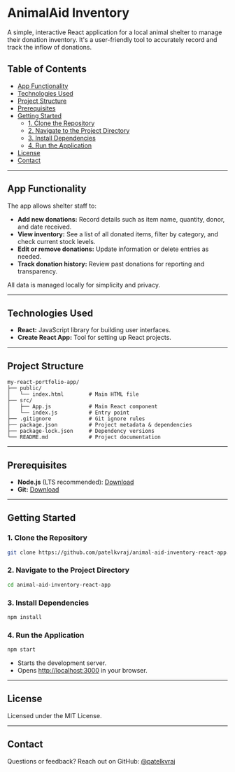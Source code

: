 # AnimalAid Inventory

A simple, interactive React application for a local animal shelter to manage their donation inventory. It's a user-friendly tool to accurately record and track the inflow of donations.

## Table of Contents

- [App Functionality](#app-functionality)
- [Technologies Used](#technologies-used)
- [Project Structure](#project-structure)
- [Prerequisites](#prerequisites)
- [Getting Started](#getting-started)
  - [1. Clone the Repository](#1-clone-the-repository)
  - [2. Navigate to the Project Directory](#2-navigate-to-the-project-directory)
  - [3. Install Dependencies](#3-install-dependencies)
  - [4. Run the Application](#4-run-the-application)
- [License](#license)
- [Contact](#contact)

---

## App Functionality

The app allows shelter staff to:

- **Add new donations:** Record details such as item name, quantity, donor, and date received.
- **View inventory:** See a list of all donated items, filter by category, and check current stock levels.
- **Edit or remove donations:** Update information or delete entries as needed.
- **Track donation history:** Review past donations for reporting and transparency.

All data is managed locally for simplicity and privacy.

---

## Technologies Used

- **React:** JavaScript library for building user interfaces.
- **Create React App:** Tool for setting up React projects.

---

## Project Structure

```
my-react-portfolio-app/
├── public/
│   └── index.html        # Main HTML file
├── src/
│   ├── App.js            # Main React component
│   └── index.js          # Entry point
├── .gitignore            # Git ignore rules
├── package.json          # Project metadata & dependencies
├── package-lock.json     # Dependency versions
└── README.md             # Project documentation
```

---

## Prerequisites

- **Node.js** (LTS recommended): [Download](https://nodejs.org/)
- **Git:** [Download](https://git-scm.com/downloads)

---

## Getting Started

### 1. Clone the Repository

```bash
git clone https://github.com/patelkvraj/animal-aid-inventory-react-app.git
```

### 2. Navigate to the Project Directory

```bash
cd animal-aid-inventory-react-app
```

### 3. Install Dependencies

```bash
npm install
```

### 4. Run the Application

```bash
npm start
```

- Starts the development server.
- Opens [http://localhost:3000](http://localhost:3000) in your browser.

---

## License

Licensed under the MIT License.

---

## Contact

Questions or feedback? Reach out on GitHub: [@patelkvraj](https://github.com/patelkvraj)
